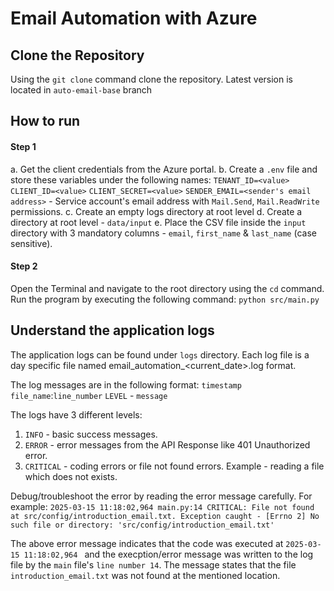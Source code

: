 # Email Automation with Azure

## Clone the Repository
Using the ```git clone``` command clone the repository.
Latest version is located in ```auto-email-base``` branch


## How to run

#### Step 1
a. Get the client credentials from the Azure portal.
b. Create a ```.env``` file and store these variables under the following names:
    ```TENANT_ID=<value>```
    ```CLIENT_ID=<value>```
    ```CLIENT_SECRET=<value>```
    ```SENDER_EMAIL=<sender's email address>``` - Service account's email address with ```Mail.Send```, ```Mail.ReadWrite``` permissions.
c. Create an empty logs directory at root level
d. Create a directory at root level - ```data/input```
e. Place the CSV file inside the ```input``` directory with 3 mandatory columns - ```email```, ```first_name``` & ```last_name``` (case sensitive).

#### Step 2
Open the Terminal and navigate to the root directory using the ```cd``` command. 
Run the program by executing the following command:
```python src/main.py```

## Understand the application logs

The application logs can be found under ```logs``` directory. Each log file is a day specific file named email_automation_<current_date>.log format.

The log messages are in the following format:
```timestamp``` ```file_name```:```line_number``` ```LEVEL``` - ```message```

The logs have 3 different levels:
1. ```INFO``` - basic success messages.
2. ```ERROR``` - error messages from the API Response like 401 Unauthorized error.
3. ```CRITICAL``` - coding errors or file not found errors. Example - reading a file which does not exists.

Debug/troubleshoot the error by reading the error message carefully.
For example: 
```2025-03-15 11:18:02,964 main.py:14 CRITICAL: File not found at src/config/introduction_email.txt. Exception caught - [Errno 2] No such file or directory: 'src/config/introduction_email.txt'```

The above error message indicates that the code was executed at ```2025-03-15 11:18:02,964 ``` and the execption/error message was written to the log file by the ```main``` file's ```line number 14```. The message states that the file ```introduction_email.txt``` was not found at the mentioned location.
